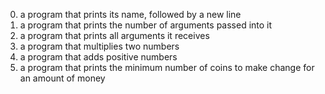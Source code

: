 0. a program that prints its name, followed by a new line
1. a program that prints the number of arguments passed into it
2. a program that prints all arguments it receives
3. a program that multiplies two numbers
4. a program that adds positive numbers
5. a program that prints the minimum number of coins to make change for an amount of money
